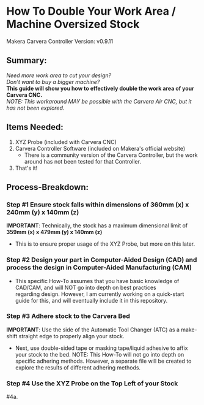# How To Double Your Work Area / Machine Oversized Stock
Makera Carvera Controller Version: v0.9.11

## Summary:
*Need more work area to cut your design?*  
*Don’t want to buy a bigger machine?*  
**This guide will show you how to effectively double the work area of your Carvera CNC.**  
*NOTE: This workaround MAY be possible with the Carvera Air CNC, but it has not been explored.*  

## Items Needed:
1. XYZ Probe (included with Carvera CNC)
2. Carvera Controller Software (included on Makera's official website)
    - There is a community version of the Carvera Controller, but the work around has not been tested for that Controller.
3. That's it!  


## Process-Breakdown:
### **Step #1 Ensure stock falls within dimensions of 360mm (x) x 240mm (y) x 140mm (z)**  
  
**IMPORTANT**: Technically, the stock has a maximum dimensional limit of **359mm (x) x 479mm (y) x 140mm (z)**  
- This is to ensure proper usage of the XYZ Probe, but more on this later.  

### **Step #2 Design your part in Computer-Aided Design (CAD) and process the design in Computer-Aided Manufacturing (CAM)**  
  
- This specific How-To assumes that you have basic knowledge of CAD/CAM, and will NOT go into depth on best practices  
regarding design. However, I am currently working on a quick-start guide for this, and will eventually include it in this repository.

### **Step #3 Adhere stock to the Carvera Bed**  
  
**IMPORTANT**: Use the side of the Automatic Tool Changer (ATC) as a make-shift straight edge to properly align your stock.  
- Next, use double-sided tape or masking tape/liquid adhesive to affix your stock to the bed.
        NOTE: This How-To will not go into depth on specific adhering methods. However, a separate file
              will be created to explore the results of different adhering methods.
              
### **Step #4 Use the XYZ Probe on the Top Left of your Stock**  
#4a. 
